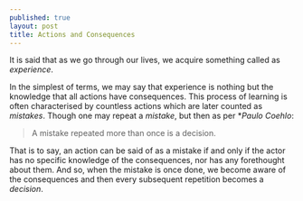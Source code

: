 ```yaml
---
published: true
layout: post
title: Actions and Consequences
---
```

It is said that as we go through our lives, we acquire something called as *experience*. 

In the simplest of terms, we may say that experience is nothing but the knowledge that all actions have consequences. This process of learning is often characterised by countless actions which are later counted as *mistakes*. Though one may repeat a *mistake*, but then as per **Paulo Coehlo*:

> A mistake repeated more than once is a decision.

That is to say, an action can be said of as a mistake if and only if the actor has no specific knowledge of the consequences, nor has any forethought about them. And so, when the mistake is once done, we become aware of the consequences and then every subsequent repetition becomes a *decision*.


